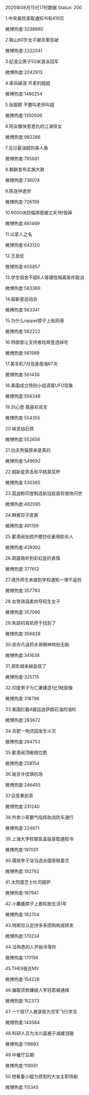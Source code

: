 2020年08月15日17时数据
Status: 200

1.中央美院录取通知书有416页

微博热度:3238880

2.鞍山60岁女子被杀案告破

微博热度:2322041

3.纪凌尘男子50米游泳冠军

微博热度:2042913

4.乘风破浪 开麦的姐姐

微博热度:1480254

5.张靓颖 不要叫老师叫姐

微博热度:1350506

6.阿朵像快意恩仇的江湖侠女

微博热度:982286

7.见过最油腻的美人鱼

微博热度:795691

8.朝鲜宣布实施大赦

微博热度:736074

9.陈连仲逝世

微博热度:726199

10.9000块巨幅拼图被丈夫1秒毁掉

微博热度:661469

11.以家人之名

微博热度:643120

12.王岳伦

微博热度:605857

13.学生宿舍不超6人等硬性隔离条件取消

微博热度:583389

14.超新星运动会

微博热度:563341

15.为什么rapper脖子上贴药膏

微博热度:562222

16.特朗普让支持者给拜登选绰号

微博热度:561989

17.美军机7月现身南海67次

微博热度:561438

18.美国成立特别小组调查UFO现象

微博热度:556348

19.刘心悠 我喜欢谣言

微博热度:554355

20.喻言钻石唇

微博热度:552656

21.功夫熊猫原来是真的

微博热度:549692

22.超新星弄丢和平精英奖杯

微博热度:530365

23.莫迪称印度制造新冠疫苗将很快问世

微博热度:492095

24.麻酱饺子皮面

微博热度:491159

25.翟潇闻张颜齐模仿任豪用脸杀人

微博热度:439392

26.周震南听到彩虹屁的表情

微博热度:377612

27.境外师生未接到学校通知一律不返校

微博热度:357793

28.女铁骑温柔劝导轻生女子

微博热度:357066

29.失踪的耳机终于找到了

微博热度:356838

30.吴亦凡说药水哥眼神特别无助

微博热度:341638

31.吴昕越来越自信了

微博热度:325715

32.印度男子为亡妻建造1比1硅胶像

微博热度:316796

33.美国拦截4艘运送伊朗石油的油轮

微博热度:283672

34.合肥一物流园发生火灾

微博热度:264753

35.翟潇闻顶碗错位图

微博热度:258154

36.喻言许佳琪机场

微博热度:246455

37.豆浆煮奶茶

微博热度:231240

38.外卖小哥霸气指挥助消防车通行

微博热度:224871

39.上海大学校徽盲盒版录取通知书

微博热度:197001

40.薇娅李子柒当选全国青联委员

微博热度:192792

41.太阳蛋芝士吐司披萨

微博热度:187941

42.小麋鹿脖子上套轮胎生活1年

微博热度:182704

43.特斯拉认定拼多多团购构成转卖

微博热度:170234

44.当熟悉的人开始冷落你

微博热度:170156

45.THE9首支MV

微博热度:154228

46.骗取贷款嫌疑人李冠君被通缉

微博热度:152373

47.一个班17人被录取为空军飞行学员

微博热度:143584

48.科研人员为冰川盖被子减缓消融

微博热度:119693

49.中餐厅后期

微博热度:119061

50.想看董小姐为原型的大女主职场剧

微博热度:115345

